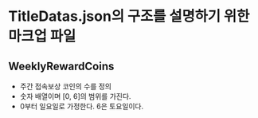 # TitleDatas.json의 구조를 설명하기 위한 마크업 파일

## WeeklyRewardCoins
- 주간 접속보상 코인의 수를 정의
- 숫자 배열이며 [0, 6]의 범위를 가진다.
- 0부터 일요일로 가정한다. 6은 토요일이다.